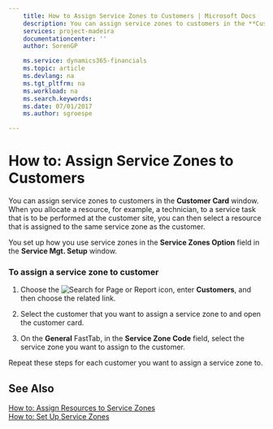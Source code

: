 ```yaml
---
    title: How to Assign Service Zones to Customers | Microsoft Docs
    description: You can assign service zones to customers in the **Customer Card** window. When you allocate a resource, for example, a technician, to a service task that is to be performed at the customer site, you can then select a resource that is assigned to the same service zone as the customer.
    services: project-madeira
    documentationcenter: ''
    author: SorenGP

    ms.service: dynamics365-financials
    ms.topic: article
    ms.devlang: na
    ms.tgt_pltfrm: na
    ms.workload: na
    ms.search.keywords:
    ms.date: 07/01/2017
    ms.author: sgroespe

---
```

# How to: Assign Service Zones to Customers
You can assign service zones to customers in the **Customer Card** window. When you allocate a resource, for example, a technician, to a service task that is to be performed at the customer site, you can then select a resource that is assigned to the same service zone as the customer.  
  
 You set up how you use service zones in the **Service Zones Option** field in the **Service Mgt. Setup** window.  
  
### To assign a service zone to customer  
  
1.  Choose the ![Search for Page or Report](media/ui-search/search_small.png "Search for Page or Report icon") icon, enter **Customers**, and then choose the related link.  
  
2.  Select the customer that you want to assign a service zone to and open the customer card.  
  
3.  On the **General** FastTab, in the **Service Zone Code** field, select the service zone you want to assign to the customer.  
  
 Repeat these steps for each customer you want to assign a service zone to.  
  
## See Also  
 [How to: Assign Resources to Service Zones](../how-to-assign-resources-to-service-zones.md)   
 [How to: Set Up Service Zones](../how-to-set-up-service-zones.md)